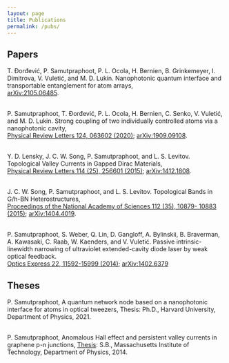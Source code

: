 ```yaml
---
layout: page
title: Publications
permalink: /pubs/
---
```

<!-- 
I am an experimental physicist/engineer in the [Quantum Devices Group](https://quantumdevices.berkeley.edu/) at [Berkeley EECS](https://eecs.berkeley.edu/).  -->

## Papers

T. Ðorđević, P. Samutpraphoot, P. L. Ocola, H. Bernien, B. Grinkemeyer, I. Dimitrova, V. Vuletić, and M. D. Lukin. Nanophotonic quantum interface and transportable entanglement for atom arrays, \
[arXiv:2105.06485](https://arxiv.org/abs/2105.06485).

\
P. Samutpraphoot, T. Ðorđević, P. L. Ocola, H. Bernien, C. Senko, V. Vuletić, and M. D. Lukin. Strong coupling of two individually controlled atoms via a nanophotonic cavity, \
[Physical Review Letters 124, 063602 (2020)](https://journals.aps.org/prl/abstract/10.1103/PhysRevLett.124.063602);  [arXiv:1909.09108](https://arxiv.org/abs/1909.09108).

\
Y. D. Lensky, J. C. W. Song, P. Samutpraphoot, and L. S. Levitov. Topological Valley Currents in Gapped Dirac Materials, \
[Physical Review Letters 114 (25), 256601 (2015)](https://journals.aps.org/prl/abstract/10.1103/PhysRevLett.114.256601);  [arXiv:1412.1808](https://arxiv.org/abs/1412.1808).
 
\
J. C. W. Song, P. Samutpraphoot, and L. S. Levitov. Topological Bands in G/h-BN Heterostructures, \
[Proceedings of the National Academy of Sciences 112 (35), 10879- 10883 (2015)](https://www.pnas.org/content/112/35/10879.short);  [arXiv:1404.4019](https://arxiv.org/abs/1404.4019).
 
\
P. Samutpraphoot, S. Weber, Q. Lin, D. Gangloff, A. Bylinskii, B. Braverman, A. Kawasaki, C. Raab, W. Kaenders, and V. Vuletić. Passive intrinsic-linewidth narrowing of ultraviolet extended-cavity diode laser by weak optical feedback. \
[Optics Express 22, 11592-15999 (2014)](https://www.osapublishing.org/oe/fulltext.cfm?uri=oe-22-10-11592&id=284444#articleBody);    [arXiv:1402.6379](https://arxiv.org/abs/1402.6379)


## Theses

P. Samutpraphoot, A quantum network node based on a
nanophotonic interface for atoms in
optical tweezers, Thesis: Ph.D., Harvard University, Department of Physics, 2021.

\
P. Samutpraphoot, Anomalous Hall effect and persistent valley currents in graphene p-n junctions, [Thesis](https://dspace.mit.edu/handle/1721.1/92691): S.B., Massachusetts Institute of Technology, Department of Physics, 2014.